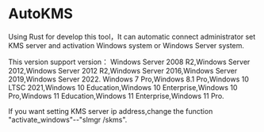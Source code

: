 # AutoKMS
Using Rust for develop this tool，It can automatic connect administrator set KMS server and activation Windows system or Windows Server system.

This version support version：
Windows Server 2008 R2,Windows Server 2012,Windows Server 2012 R2,Windows Server 2016,Windows Server 2019,Windows Server 2022.
Windows 7 Pro,Windows 8.1 Pro,Windows 10 LTSC 2021,Windows 10 Education,Windows 10 Enterprise,Windows 10 Pro,Windows 11 Education,Windows 11 Enterprise,Windows 11 Pro.

If you want setting KMS server ip address,change the function "activate_windows"--"slmgr /skms".